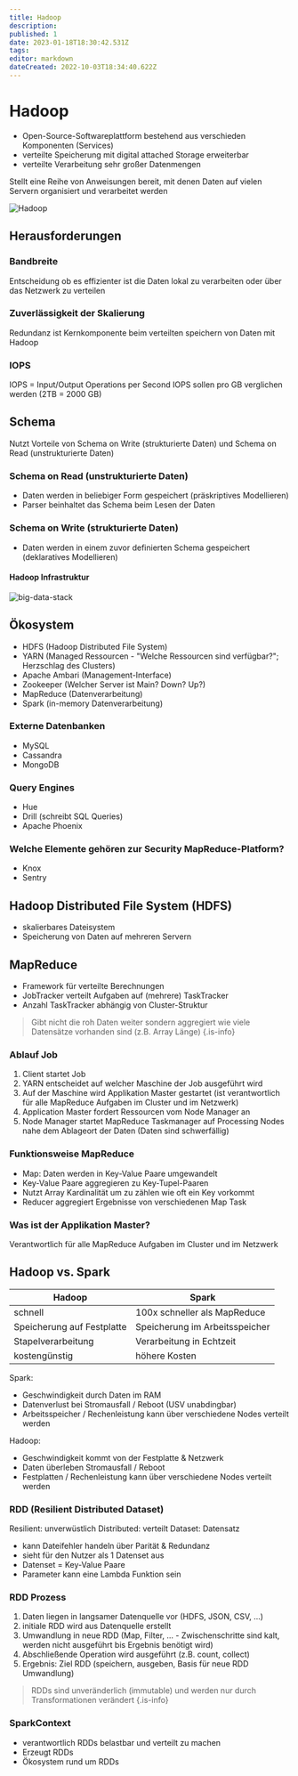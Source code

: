 ```yaml
---
title: Hadoop
description: 
published: 1
date: 2023-01-18T18:30:42.531Z
tags: 
editor: markdown
dateCreated: 2022-10-03T18:34:40.622Z
---
```


# Hadoop

- Open-Source-Softwareplattform bestehend aus verschieden Komponenten (Services)
- verteilte Speicherung mit digital attached Storage erweiterbar
- verteilte Verarbeitung sehr großer Datenmengen

Stellt eine Reihe von Anweisungen bereit, mit denen Daten auf vielen Servern organisiert und verarbeitet werden

![Hadoop](hadoop.png)

## Herausforderungen

### Bandbreite

Entscheidung ob es effizienter ist die Daten lokal zu verarbeiten oder über das Netzwerk zu verteilen

### Zuverlässigkeit der Skalierung

Redundanz ist Kernkomponente beim verteilten speichern von Daten mit Hadoop

### IOPS

IOPS = Input/Output Operations per Second
IOPS sollen pro GB verglichen werden (2TB = 2000 GB)

## Schema

Nutzt Vorteile von Schema on Write (strukturierte Daten) und Schema on Read (unstrukturierte Daten)

### Schema on Read (unstrukturierte Daten)

- Daten werden in beliebiger Form gespeichert (präskriptives Modellieren)
- Parser beinhaltet das Schema beim Lesen der Daten

### Schema on Write (strukturierte Daten)

- Daten werden in einem zuvor definierten Schema gespeichert (deklaratives Modellieren)

#### Hadoop Infrastruktur

![big-data-stack](big-data-stack.png)

## Ökosystem

- HDFS (Hadoop Distributed File System)
- YARN (Managed Ressourcen - "Welche Ressourcen sind verfügbar?"; Herzschlag des Clusters)
- Apache Ambari (Management-Interface)
- Zookeeper (Welcher Server ist Main? Down? Up?)
- MapReduce (Datenverarbeitung)
- Spark (in-memory Datenverarbeitung)

### Externe Datenbanken

- MySQL
- Cassandra
- MongoDB

### Query Engines

- Hue
- Drill (schreibt SQL Queries)
- Apache Phoenix

### Welche Elemente gehören zur Security MapReduce-Platform?

- Knox
- Sentry

## Hadoop Distributed File System (HDFS)

- skalierbares Dateisystem
- Speicherung von Daten auf mehreren Servern

## MapReduce

- Framework für verteilte Berechnungen
- JobTracker verteilt Aufgaben auf (mehrere) TaskTracker
- Anzahl TaskTracker abhängig von Cluster-Struktur

> Gibt nicht die roh Daten weiter sondern aggregiert wie viele Datensätze vorhanden sind (z.B. Array Länge)
{.is-info}

### Ablauf Job

1. Client startet Job
1. YARN entscheidet auf welcher Maschine der Job ausgeführt wird
1. Auf der Maschine wird Applikation Master gestartet (ist verantwortlich für alle MapReduce Aufgaben im Cluster und im Netzwerk)
1. Application Master fordert Ressourcen vom Node Manager an
1. Node Manager startet MapReduce Taskmanager auf Processing Nodes nahe dem Ablageort der Daten (Daten sind schwerfällig)

### Funktionsweise MapReduce

- Map: Daten werden in Key-Value Paare umgewandelt
- Key-Value Paare aggregieren zu Key-Tupel-Paaren
- Nutzt Array Kardinalität um zu zählen wie oft ein Key vorkommt
- Reducer aggregiert Ergebnisse von verschiedenen Map Task

### Was ist der Applikation Master?

Verantwortlich für alle MapReduce Aufgaben im Cluster und im Netzwerk

## Hadoop vs. Spark

Hadoop | Spark
---------|----------
schnell | 100x schneller als MapReduce
Speicherung auf Festplatte | Speicherung im Arbeitsspeicher
Stapelverarbeitung | Verarbeitung in Echtzeit
kostengünstig | höhere Kosten

Spark:

- Geschwindigkeit durch Daten im RAM
- Datenverlust bei Stromausfall / Reboot (USV unabdingbar)
- Arbeitsspeicher / Rechenleistung kann über verschiedene Nodes verteilt werden

Hadoop:

- Geschwindigkeit kommt von der Festplatte & Netzwerk
- Daten überleben Stromausfall / Reboot
- Festplatten / Rechenleistung kann über verschiedene Nodes verteilt werden

### RDD (Resilient Distributed Dataset)

Resilient: unverwüstlich
Distributed: verteilt
Dataset: Datensatz

- kann Dateifehler handeln über Parität & Redundanz
- sieht für den Nutzer als 1 Datenset aus
- Datenset = Key-Value Paare
- Parameter kann eine Lambda Funktion sein

### RDD Prozess

1. Daten liegen in langsamer Datenquelle vor (HDFS, JSON, CSV, ...)
1. initiale RDD wird aus Datenquelle erstellt
1. Umwandlung in neue RDD (Map, Filter, ... - Zwischenschritte sind kalt, werden nicht ausgeführt bis Ergebnis benötigt wird)
1. Abschließende Operation wird ausgeführt (z.B. count, collect)
1. Ergebnis: Ziel RDD (speichern, ausgeben, Basis für neue RDD Umwandlung)

> RDDs sind unveränderlich (immutable) und werden nur durch Transformationen verändert
{.is-info}

### SparkContext

- verantwortlich RDDs belastbar und verteilt zu machen
- Erzeugt RDDs
- Ökosystem rund um RDDs
